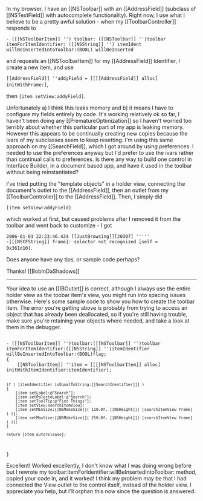
In my browser, I have an [[NSToolbar]] with an [[AddressField]] (subclass of [[NSTextField]] with autocomplete functionality). Right now, I use what I believe to be a pretty awful solution - when my [[ToolbarController]] responds to 

<code>- ([[NSToolbarItem]] '') toolbar: ([[NSToolbar]] '')toolbar itemForItemIdentifier: ([[NSString]] '') itemIdent willBeInsertedIntoToolbar:(BOOL) willBeInserted</code>

and requests an [[NSToolbarItem]] for my [[AddressField]] Identifier, I create a new item, and use 

<code>[[AddressField]] ''addyField = [[[[AddressField]] alloc] initWithFrame:]</code>,

 then <code>[item setView:addyField]</code>.

Unfortunately a) I think this leaks memory and b) it means I have to configure my fields entirely by code. It's working relatively ok so far, I haven't been doing any [[PrematureOptimization]] so I haven't worried too terribly about whether this particular part of my app is leaking memory. However this appears to be continually creating new copies because the ivars of my subclasses seem to keep resetting. I'm using this same approach on my [[SearchField]], which I got around by using preferences. I needed to use the preferences anyway but I'd prefer to use the ivars rather than continual calls to preferences. Is there any way to build one control in Interface Builder, in a document based app, and have it used in the toolbar without being reinstantiated?

I've tried putting the "template objects" in a holder view, connecting the document's outlet to the [[AddressField]], then an outlet from my [[ToolbarController]] to the [[AddressField]]. Then, I simply did 

<code>[item setView:addyField]</code>

 which worked at first, but caused problems after I removed it from the toolbar and went back to customize - I got 

<code>2006-01-03 22:23:46.434 [[JustBrowsing]][20307] ''''' -[[[NSCFString]] frame]: selector not recognized [self = 0x361d10]</code>.

 Does anyone have any tips, or sample code perhaps?

Thanks!
[[BobInDaShadows]]

----

Your idea to use an [[IBOutlet]] is correct, although I always use the entire holder view as the toobar item's view, you might run into spacing issues otherwise. Here's some sample code to show you how to create the toolbar item. The error you're getting above is probably from trying to access an object that has already been deallocated, so if you're still having trouble, make sure you're retaining your objects where needed, and take a look at them in the debugger.

<code>
- ([[NSToolbarItem]] '')toolbar:([[NSToolbar]] '')toolbar itemForItemIdentifier:([[NSString]] '')itemIdentifier willBeInsertedIntoToolbar:(BOOL)flag;
{
	[[NSToolbarItem]] ''item = [[[[NSToolbarItem]] alloc] initWithItemIdentifier:itemIdentifier];
	
	if ( [itemIdentifier isEqualToString:[[SearchIdentifier]]] ) 
	{
		[item setLabel:@"Search"];
		[item setPaletteLabel:@"Search"];
		[item setToolTip:@"Find Things"];
		[item setView:searchItemView];
		[item setMinSize:[[NSMakeSize]]( 110.0f, [[NSHeight]]( [searchItemView frame] ) )];
		[item setMaxSize:[[NSMakeSize]]( 250.0f, [[NSHeight]]( [searchItemView frame] ) )];
	}

	return [item autorelease];
}
</code>

Excellent! Worked excellently, I don't know what I was doing wrong before but I rewrote my toolbar:itemForIdentifier:willBeInsertedIntoToolbar: method, copied your code in, and it worked! I think my problem may be that I had connected the View outlet to the control itself, instead of the holder view. I appreciate you help, but I'll orphan this now since the question is answered.